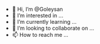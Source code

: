 - 👋 Hi, I’m @Goleysan
- 👀 I’m interested in ...
- 🌱 I’m currently learning ...
- 💞️ I’m looking to collaborate on ...
- 📫 How to reach me ...

<!---
Goleysan/Goleysan is a ✨ special ✨ repository because its `README.md` (this file) appears on your GitHub profile.
You can click the Preview link to take a look at your changes.
--->
